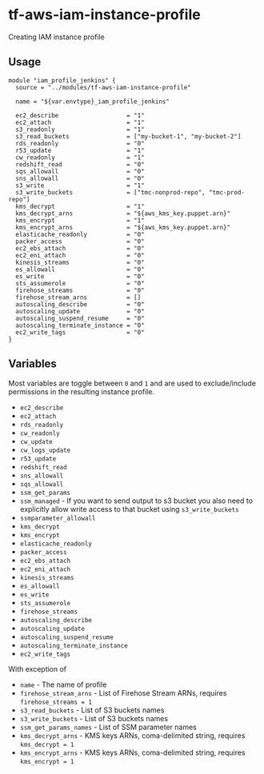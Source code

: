# tf-aws-iam-instance-profile

Creating IAM instance profile

## Usage

```
module "iam_profile_jenkins" {
  source = "../modules/tf-aws-iam-instance-profile"

  name = "${var.envtype}_iam_profile_jenkins"

  ec2_describe                   = "1"
  ec2_attach                     = "1"
  s3_readonly                    = "1"
  s3_read_buckets                = ["my-bucket-1", "my-bucket-2"]
  rds_readonly                   = "0"
  r53_update                     = "1"
  cw_readonly                    = "1"
  redshift_read                  = "0"
  sqs_allowall                   = "0"
  sns_allowall                   = "0"
  s3_write                       = "1"
  s3_write_buckets               = ["tmc-nonprod-repo", "tmc-prod-repo"]
  kms_decrypt                    = "1"
  kms_decrypt_arns               = "${aws_kms_key.puppet.arn}"
  kms_encrypt                    = "1"
  kms_encrypt_arns               = "${aws_kms_key.puppet.arn}"
  elasticache_readonly           = "0"
  packer_access                  = "0"
  ec2_ebs_attach                 = "0"
  ec2_eni_attach                 = "0"
  kinesis_streams                = "0"
  es_allowall                    = "0"
  es_write                       = "0"
  sts_assumerole                 = "0"
  firehose_streams               = "0"
  firehose_stream_arns           = []
  autoscaling_describe           = "0"
  autoscaling_update             = "0"
  autoscaling_suspend_resume     = "0"
  autoscaling_terminate_instance = "0"
  ec2_write_tags                 = "0"
}
```

## Variables

Most variables are toggle between `0` and `1` and are used to exclude/include permissions in the resulting instance profile.

* `ec2_describe`
* `ec2_attach`
* `rds_readonly`
* `cw_readonly`
* `cw_update`
* `cw_logs_update`
* `r53_update`
* `redshift_read`
* `sns_allowall`
* `sqs_allowall`
* `ssm_get_params`
* `ssm_managed` - If you want to send output to s3 bucket you also need to explicitly allow write access to that bucket using `s3_write_buckets`
* `ssmparameter_allowall`
* `kms_decrypt`
* `kms_encrypt`
* `elasticache_readonly`
* `packer_access`
* `ec2_ebs_attach`
* `ec2_eni_attach`
* `kinesis_streams`
* `es_allowall`
* `es_write`
* `sts_assumerole`
* `firehose_streams`
* `autoscaling_describe`
* `autoscaling_update`
* `autoscaling_suspend_resume`
* `autoscaling_terminate_instance`
* `ec2_write_tags`

With exception of

* `name` - The name of profile
* `firehose_stream_arns` - List of Firehose Stream ARNs, requires `firehose_streams = 1`
* `s3_read_buckets` - List of S3 buckets names
* `s3_write_buckets` - List of S3 buckets names
* `ssm_get_params_names` - List of SSM parameter names
* `kms_decrypt_arns` - KMS keys ARNs, coma-delimited string, requires `kms_decrypt = 1`
* `kms_encrypt_arns` - KMS keys ARNs, coma-delimited string, requires `kms_encrypt = 1`
